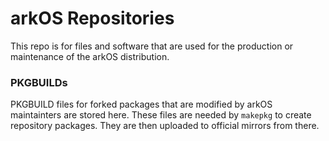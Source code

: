# arkOS Repositories

This repo is for files and software that are used for the production or maintenance of the arkOS distribution.

### PKGBUILDs

PKGBUILD files for forked packages that are modified by arkOS maintainters are stored here. These files are needed by `makepkg` to create repository packages. They are then uploaded to official mirrors from there.
